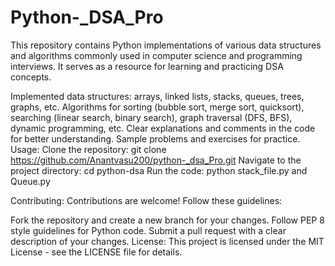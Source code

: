 # Python-_DSA_Pro
This repository contains Python implementations of various data structures and algorithms commonly used in computer science and programming interviews. It serves as a resource for learning and practicing DSA concepts.

Implemented data structures: arrays, linked lists, stacks, queues, trees, graphs, etc.
Algorithms for sorting (bubble sort, merge sort, quicksort), searching (linear search, binary search), graph traversal (DFS, BFS), dynamic programming, etc.
Clear explanations and comments in the code for better understanding.
Sample problems and exercises for practice.
Usage:
Clone the repository: git clone https://github.com/Anantvasu200/python-_dsa_Pro.git
Navigate to the project directory: cd python-dsa
Run the code: python stack_file.py and Queue.py

Contributing:
Contributions are welcome! Follow these guidelines:

Fork the repository and create a new branch for your changes.
Follow PEP 8 style guidelines for Python code.
Submit a pull request with a clear description of your changes.
License:
This project is licensed under the MIT License - see the LICENSE file for details.